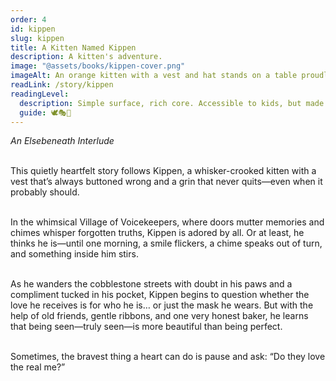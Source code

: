 ```yaml
---
order: 4
id: kippen
slug: kippen
title: A Kitten Named Kippen
description: A kitten's adventure.
image: "@assets/books/kippen-cover.png"
imageAlt: An orange kitten with a vest and hat stands on a table proudly.
readLink: /story/kippen
readingLevel:
  description: Simple surface, rich core. Accessible to kids, but made for older readers who understand shame, self-worth, and kindness.
  guide: 🕊️🎭🧶
---
```


_An Elsebeneath Interlude_
<br />
<br />

This quietly heartfelt story follows Kippen, a whisker-crooked kitten with a vest that’s always buttoned wrong and a grin that never quits—even when it probably should.
<br />
<br />

In the whimsical Village of Voicekeepers, where doors mutter memories and chimes whisper forgotten truths, Kippen is adored by all. Or at least, he thinks he is—until one morning, a smile flickers, a chime speaks out of turn, and something inside him stirs.
<br />
<br />

As he wanders the cobblestone streets with doubt in his paws and a compliment tucked in his pocket, Kippen begins to question whether the love he receives is for who he is… or just the mask he wears. But with the help of old friends, gentle ribbons, and one very honest baker, he learns that being seen—truly seen—is more beautiful than being perfect.
<br />
<br />

Sometimes, the bravest thing a heart can do is pause and ask: “Do they love the real me?”
<br />
<br />
